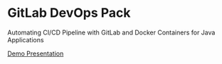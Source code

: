 # GitLab DevOps Pack
Automating CI/CD Pipeline with GitLab and Docker Containers for Java Applications

<a href="https://www.slideshare.net/hidoraswiss/automation-ci-cd-with-gitlab-java-docker-on-hidora-jelastic">Demo Presentation</a>
